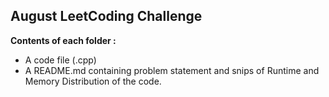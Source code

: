 <h2>August LeetCoding Challenge</h2>

**Contents of each folder :** 
- A code file (.cpp)
- A README.md containing problem statement and snips of Runtime and Memory Distribution of the code.
